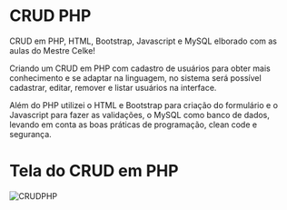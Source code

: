 # CRUD PHP

CRUD em PHP, HTML, Bootstrap, Javascript e MySQL elborado com as aulas do Mestre Celke!

Criando um CRUD em PHP com cadastro de usuários para obter mais conhecimento e se adaptar na linguagem, 
no sistema será possível cadastrar, editar, remover e listar usuários na interface.

Além do PHP utilizei o HTML e Bootstrap para criação do formulário e o Javascript para fazer as validações, 
o MySQL como banco de dados, levando em conta as boas práticas de programação, clean code e segurança.

# Tela do CRUD em PHP
![CRUDPHP](https://github.com/diegomartinsoliveira/CRUD_PHP/assets/103466130/54cdb9f2-a312-45d5-a800-5ae4aa73585b)
